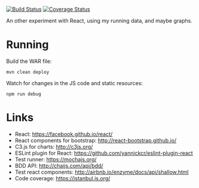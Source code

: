 [![Build Status](https://travis-ci.org/freongrr/run-dashboard.svg)](https://travis-ci.org/freongrr/run-dashboard) [![Coverage Status](https://coveralls.io/repos/github/freongrr/run-dashboard/badge.svg)](https://coveralls.io/github/freongrr/run-dashboard)

An other experiment with React, using my running data, and maybe graphs.

Running
=======

Build the WAR file:

    mvn clean deploy

Watch for changes in the JS code and static resources:

    npm run debug

Links
=====

* React: https://facebook.github.io/react/
* React components for bootstrap: http://react-bootstrap.github.io/
* C3.js for charts: http://c3js.org/
* ESLint plugin for React: https://github.com/yannickcr/eslint-plugin-react
* Test runner: https://mochajs.org/
* BDD API: http://chaijs.com/api/bdd/
* Test react components: http://airbnb.io/enzyme/docs/api/shallow.html
* Code coverage: https://istanbul.js.org/
